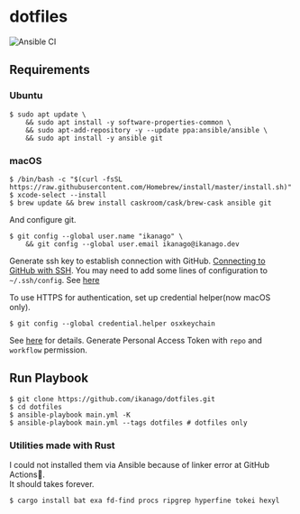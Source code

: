 # dotfiles

![Ansible CI](https://github.com/ikanago/dotfiles/workflows/Ansible%20CI/badge.svg?branch=master)

## Requirements
### Ubuntu
```
$ sudo apt update \
    && sudo apt install -y software-properties-common \
    && sudo apt-add-repository -y --update ppa:ansible/ansible \
    && sudo apt install -y ansible git
```

### macOS
```
$ /bin/bash -c "$(curl -fsSL https://raw.githubusercontent.com/Homebrew/install/master/install.sh)"
$ xcode-select --install
$ brew update && brew install caskroom/cask/brew-cask ansible git
```

And configure git.
```
$ git config --global user.name "ikanago" \
    && git config --global user.email ikanago@ikanago.dev
```
Generate ssh key to establish connection with GitHub. [Connecting to GitHub with SSH](https://docs.github.com/ja/github/authenticating-to-github/connecting-to-github-with-ssh). You may need to add some lines of configuration to `~/.ssh/config`. See [here](https://gist.github.com/ikanago/cbbaffbef12b86f6cbb60886b30d4ac0)  

To use HTTPS for authentication, set up credential helper(now macOS only).
```
$ git config --global credential.helper osxkeychain
```
See [here](https://docs.github.com/en/github/using-git/caching-your-github-credentials-in-git) for details.
Generate Personal Access Token with `repo` and `workflow` permission.

## Run Playbook
```
$ git clone https://github.com/ikanago/dotfiles.git
$ cd dotfiles
$ ansible-playbook main.yml -K
$ ansible-playbook main.yml --tags dotfiles # dotfiles only
```

### Utilities made with Rust
I could not installed them via Ansible because of linker error at GitHub Actions🤔.  
It should takes forever.
```
$ cargo install bat exa fd-find procs ripgrep hyperfine tokei hexyl
```
